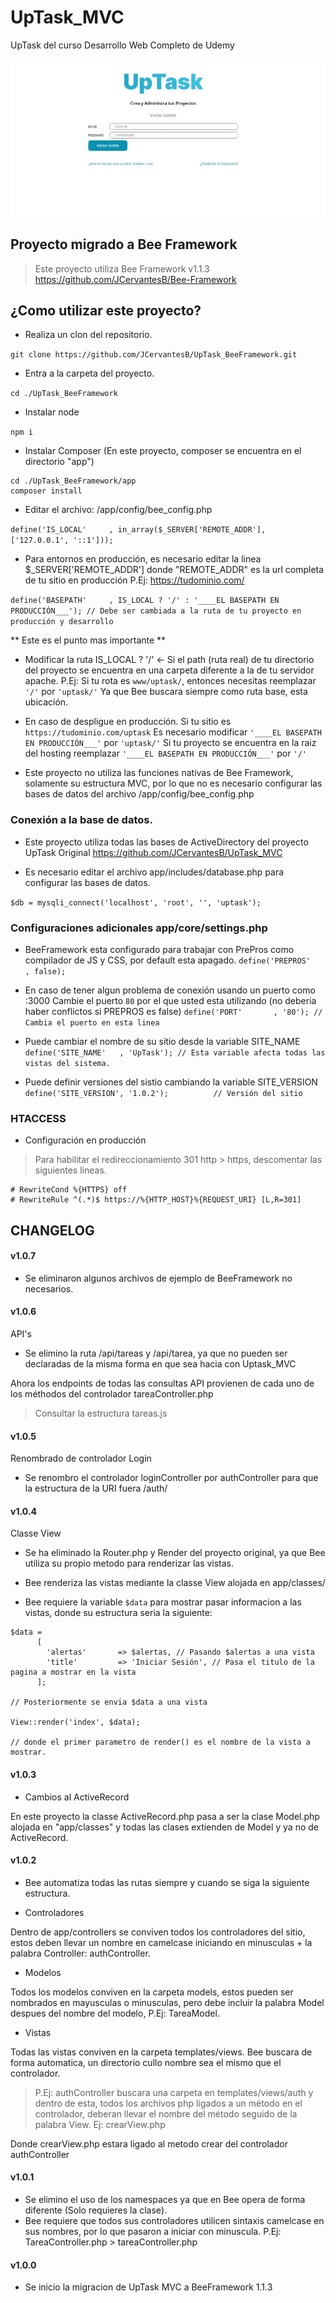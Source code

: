 # UpTask_MVC

UpTask del curso Desarrollo Web Completo de Udemy

![UpTask](https://github.com/JCervantesB/UpTask_MVC/blob/master/src/img/uptask.jpg?raw=true)

## Proyecto migrado a Bee Framework

> Este proyecto utiliza Bee Framework v1.1.3
> https://github.com/JCervantesB/Bee-Framework

## ¿Como utilizar este proyecto?

- Realiza un clon del repositorio.

`git clone https://github.com/JCervantesB/UpTask_BeeFramework.git`

- Entra a la carpeta del proyecto.

`cd ./UpTask_BeeFramework`

- Instalar node

`npm i`

- Instalar Composer (En este proyecto, composer se encuentra en el directorio "app")
~~~
cd ./UpTask_BeeFramework/app
composer install
~~~

- Editar el archivo: /app/config/bee_config.php

`define('IS_LOCAL'     , in_array($_SERVER['REMOTE_ADDR'], ['127.0.0.1', '::1']));`

- Para entornos en producción, es necesario editar la linea $_SERVER['REMOTE_ADDR'] donde "REMOTE_ADDR" es la url completa de tu sitio en producción P.Ej: https://tudominio.com/

`define('BASEPATH'     , IS_LOCAL ? '/' : '____EL BASEPATH EN PRODUCCIÓN___'); // Debe ser cambiada a la ruta de tu proyecto en producción y desarrollo`


** Este es el punto mas importante **

- Modificar la ruta IS_LOCAL ? '/' <- Si el path (ruta real) de tu directorio del proyecto se encuentra en una carpeta diferente a la de tu servidor apache.
P.Ej: Si tu rota es `www/uptask/`, entonces necesitas reemplazar  `'/'` por `'uptask/'`
Ya que Bee buscara siempre como ruta base, esta ubicación.

- En caso de despligue en producción.
Si tu sitio es `https://tudominio.com/uptask`
Es necesario modificar `'____EL BASEPATH EN PRODUCCIÓN___'` por `'uptask/'`
Si tu proyecto se encuentra en la raiz del hosting reemplazar `'____EL BASEPATH EN PRODUCCIÓN___'` por `'/'`

- Este proyecto no utiliza las funciones nativas de Bee Framework, solamente su estructura MVC, por lo que no es necesario configurar las bases de datos del archivo /app/config/bee_config.php

### Conexión a la base de datos.
- Este proyecto utiliza todas las bases de ActiveDirectory del proyecto UpTask Original https://github.com/JCervantesB/UpTask_MVC

- Es necesario editar el archivo app/includes/database.php para configurar las bases de datos.

`$db = mysqli_connect('localhost', 'root', '', 'uptask');`


### Configuraciones adicionales app/core/settings.php
- BeeFramework esta configurado para trabajar con PrePros como compilador de JS y CSS, por default esta apagado.
`define('PREPROS'     , false);`

- En caso de tener algun problema de conexión usando un puerto como :3000 
Cambie el puerto `80` por el que usted esta utilizando (no deberia haber conflictos si PREPROS es false)
`define('PORT'       , '80'); // Cambia el puerto en esta linea`

- Puede cambiar el nombre de su sitio desde la variable SITE_NAME
`define('SITE_NAME'   , 'UpTask'); // Esta variable afecta todas las vistas del sistema.`

- Puede definir versiones del sistio cambiando la variable SITE_VERSION
`define('SITE_VERSION', '1.0.2');          // Versión del sitio`

### HTACCESS
- Configuración en producción
> Para habilitar el redireccionamiento 301 http > https, descomentar las siguientes lineas.

~~~
# RewriteCond %{HTTPS} off
# RewriteRule ^(.*)$ https://%{HTTP_HOST}%{REQUEST_URI} [L,R=301]
~~~

## CHANGELOG
#### v1.0.7

- Se eliminaron algunos archivos de ejemplo de BeeFramework no necesarios.

#### v1.0.6

API's
- Se elimino la ruta /api/tareas y /api/tarea, ya que no pueden ser declaradas de la misma forma en que sea hacia con Uptask_MVC

Ahora los endpoints de todas las consultas API provienen de cada uno de los méthodos del controlador tareaController.php

> Consultar la estructura tareas.js

#### v1.0.5

Renombrado de controlador Login
- Se renombro el controlador loginController por authController para que la estructura de la URI fuera /auth/

#### v1.0.4

Classe View
- Se ha eliminado la Router.php y Render del proyecto original, ya que Bee utiliza su propio metodo para renderizar las vistas.

- Bee renderiza las vistas mediante la classe View alojada en app/classes/

- Bee requiere la variable `$data` para mostrar pasar informacion a las vistas, donde su estructura seria la siguiente:

~~~
$data =
      [
        'alertas'       => $alertas, // Pasando $alertas a una vista
        'title'         => 'Iniciar Sesión', // Pasa el titulo de la pagina a mostrar en la vista
      ];

// Posteriormente se envia $data a una vista

View::render('index', $data);

// donde el primer parametro de render() es el nombre de la vista a mostrar.
~~~

#### v1.0.3

- Cambios al ActiveRecord

En este proyecto la classe ActiveRecord.php pasa a ser la clase Model.php alojada en "app/classes" y todas las clases extienden de Model y ya no de ActiveRecord.

#### v1.0.2

- Bee automatiza todas las rutas siempre y cuando se siga la siguiente estructura.

- Controladores

Dentro de app/controllers se conviven todos los controladores del sitio, estos deben llevar un nombre en camelcase iniciando en minusculas + la palabra Controller: authController.

- Modelos

Todos los modelos conviven en la carpeta models, estos pueden ser nombrados en mayusculas o minusculas, pero debe incluir la palabra Model despues del nombre del modelo, P.Ej: TareaModel.

- Vistas

Todas las vistas conviven en la carpeta templates/views.
Bee buscara de forma automatica, un directorio cullo nombre sea el mismo que el controlador.

> P.Ej: authController buscara una carpeta en templates/views/auth y dentro de esta, todos los archivos php ligados a un método en el controlador, deberan llevar el nombre del método seguido de la palabra View. Ej: crearView.php

Donde crearView.php estara ligado al metodo crear del controlador authController

#### v1.0.1

- Se elimino el uso de los namespaces ya que en Bee opera de forma diferente (Solo requieres la clase).
- Bee requiere que todos sus controladores utilicen sintaxis camelcase en sus nombres, por lo que pasaron a iniciar con minuscula. P.Ej: TareaController.php > tareaController.php

#### v1.0.0

- Se inicio la migracion de UpTask MVC a BeeFramework 1.1.3